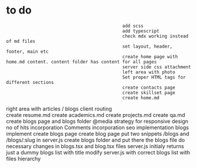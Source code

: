 # to do

                                                add scss
                                                add typescript
                                                check mdx working instead of md files
                                                set layout, header, footer, main etc
                                                create home page with home.md content. content folder has content for all pages
                                                server side css attachment
                                                left area with photo
                                                Set proper HTML tags for different sections
                                                create contacts page
                                                create skillset page
                                                create home.md
right area with articles / blogs
client routing                                                
    create resume.md
create academics.md
create projects.md
create qa.md
create blogs page and blogs folder
    @media strategy for responsive design
no of hits incorporation
Comments incorporation
seo implementation
blogs implement
    create blogs page
    create blog page
    put two snippets /blogs and /blogs/:slug in server.js
    create blogs folder and put there the blogs file
    do necessary changes in blogs.tsx and blog.tsx files
    server.js initialy returns just a dummy blogs list with title
    modify server.js with correct blogs list with files hierarchy
                                               